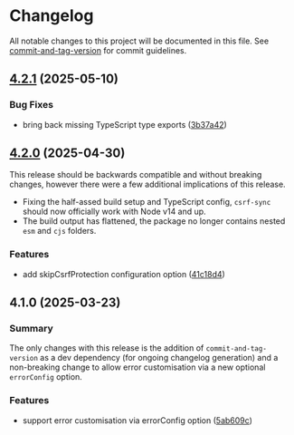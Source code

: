 # Changelog

All notable changes to this project will be documented in this file. See [commit-and-tag-version](https://github.com/absolute-version/commit-and-tag-version) for commit guidelines.

## [4.2.1](https://github.com/Psifi-Solutions/csrf-sync/compare/v4.2.0...v4.2.1) (2025-05-10)


### Bug Fixes

* bring back missing TypeScript type exports ([3b37a42](https://github.com/Psifi-Solutions/csrf-sync/commit/3b37a42183ef2a4bd13a682040e85ce3777c2ed3))

## [4.2.0](https://github.com/Psifi-Solutions/csrf-sync/compare/v4.1.0...v4.2.0) (2025-04-30)

This release should be backwards compatible and without breaking changes, however there were a few additional implications of this release.

* Fixing the half-assed build setup and TypeScript config, `csrf-sync` should now officially work with Node v14 and up.
* The build output has flattened, the package no longer contains nested `esm` and `cjs` folders.

### Features

* add skipCsrfProtection configuration option ([41c18d4](https://github.com/Psifi-Solutions/csrf-sync/commit/41c18d41b1c6ec2173f24164ddca9461bfae0e20))

## 4.1.0 (2025-03-23)

### Summary

The only changes with this release is the addition of `commit-and-tag-version` as a dev dependency (for ongoing changelog generation) and a non-breaking
change to allow error customisation via a new optional `errorConfig` option.

### Features

- support error customisation via errorConfig option ([5ab609c](https://github.com/Psifi-Solutions/csrf-sync/commit/5ab609ccff0c433d4adce3bdc195ee8a4c7bbe72))
